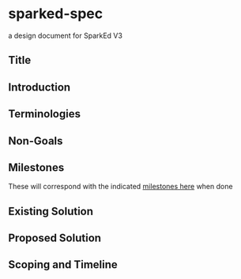 # sparked-spec

a design document for SparkEd V3

## Title 



## Introduction


## Terminologies


## Non-Goals


## Milestones 
These will correspond with the indicated [milestones here](https://github.com/SparkEdUAB/sparked3.0-spec/milestones) when done


## Existing Solution


## Proposed Solution


## Scoping and Timeline
